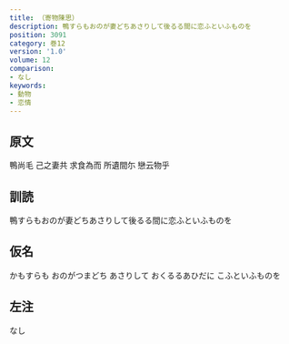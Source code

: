 ```yaml
---
title: （寄物陳思）
description: 鴨すらもおのが妻どちあさりして後るる間に恋ふといふものを
position: 3091
category: 巻12
version: '1.0'
volume: 12
comparison:
- なし
keywords:
- 動物
- 恋情
---
```


## 原文

鴨尚毛 己之妻共 求食為而 所遺間尓 戀云物乎

## 訓読

鴨すらもおのが妻どちあさりして後るる間に恋ふといふものを

## 仮名

かもすらも おのがつまどち あさりして おくるるあひだに こふといふものを

## 左注

なし
